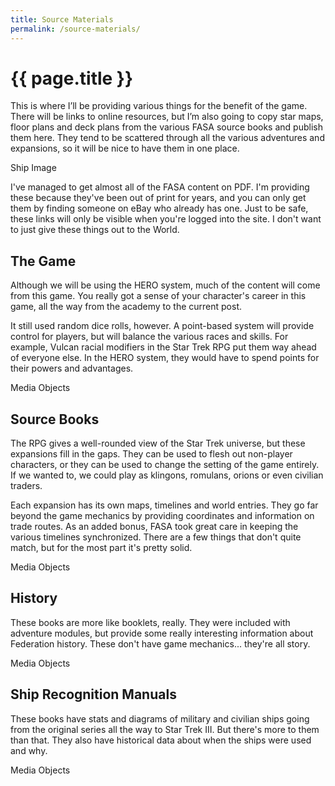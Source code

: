 ```yaml
---
title: Source Materials
permalink: /source-materials/
---
```


# {{ page.title }}

This is where I’ll be providing various things for the benefit of the game. There will be links to online resources, but I’m also going to copy star maps, floor plans and deck plans from the various FASA source books and publish them here. They tend to be scattered through all the various adventures and expansions, so it will be nice to have them in one place.

Ship Image

I've managed to get almost all of the FASA content on PDF. I'm providing these because they've been out of print for years, and you can only get them by finding someone on eBay who already has one. Just to be safe, these links will only be visible when you're logged into the site. I don't want to just give these things out to the World.


## The Game

Although we will be using the HERO system, much of the content will come from this game. You really got a sense of your character's career in this game, all the way from the academy to the current post.

It still used random dice rolls, however. A point-based system will provide control for players, but will balance the various races and skills. For example, Vulcan racial modifiers in the Star Trek RPG put them way ahead of everyone else. In the HERO system, they would have to spend points for their powers and advantages.

Media Objects

## Source Books

The RPG gives a well-rounded view of the Star Trek universe, but these expansions fill in the gaps. They can be used to flesh out non-player characters, or they can be used to change the setting of the game entirely. If we wanted to, we could play as klingons, romulans, orions or even civilian traders.

Each expansion has its own maps, timelines and world entries. They go far beyond the game mechanics by providing coordinates and information on trade routes. As an added bonus, FASA took great care in keeping the various timelines synchronized. There are a few things that don't quite match, but for the most part it's pretty solid.

Media Objects

## History

These books are more like booklets, really. They were included with adventure modules, but provide some really interesting information about Federation history. These don't have game mechanics... they're all story.

Media Objects

## Ship Recognition Manuals

These books have stats and diagrams of military and civilian ships going from the original series all the way to Star Trek III. But there's more to them than that. They also have historical data about when the ships were used and why.

Media Objects













